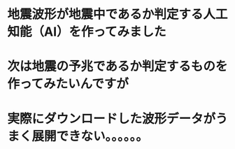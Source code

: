 # 地震波形が地震中であるか判定する人工知能（AI）を作ってみました
# 次は地震の予兆であるか判定するものを作ってみたいんですが
# 実際にダウンロードした波形データがうまく展開できない。。。。。。
